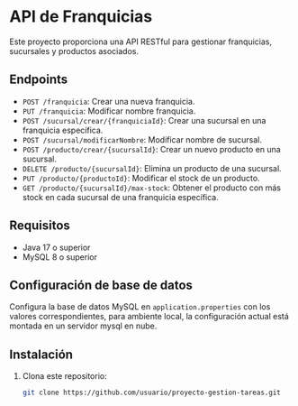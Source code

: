 # API de Franquicias

Este proyecto proporciona una API RESTful para gestionar franquicias, sucursales y productos asociados.

## Endpoints

- `POST /franquicia`: Crear una nueva franquicia.
- `PUT /franquicia`: Modificar nombre franquicia.
- `POST /sucursal/crear/{franquiciaId}`: Crear una sucursal en una franquicia específica.
- `POST /sucursal/modificarNombre`: Modificar nombre de sucursal.
- `POST /producto/crear/{sucursalId}`: Crear un nuevo producto en una sucursal.
- `DELETE /producto/{sucursalId}`: Elimina un producto de una sucursal.
- `PUT /producto/{productoId}`: Modificar el stock de un producto.
- `GET /producto/{sucursalId}/max-stock`: Obtener el producto con más stock en cada sucursal de una franquicia específica.

## Requisitos

- Java 17 o superior
- MySQL 8 o superior

## Configuración de base de datos

Configura la base de datos MySQL en `application.properties` con los valores correspondientes, para ambiente local, la configuración actual
está montada en un servidor mysql en nube.

## Instalación

1. Clona este repositorio:

   ```bash
   git clone https://github.com/usuario/proyecto-gestion-tareas.git
